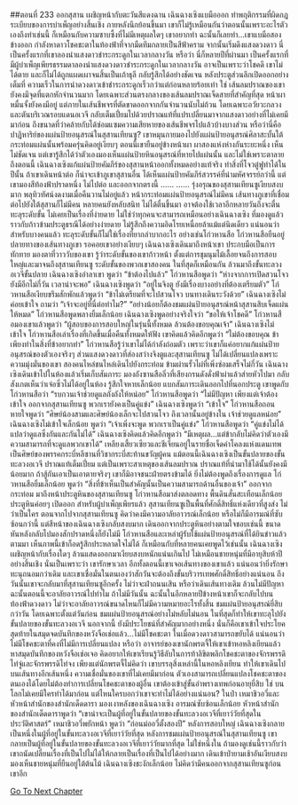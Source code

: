 ##ตอนที่ 233 ออกสุสาน
เผชิญหน้ากับตะวันสีแดงฉาน เฉินฉางเซิงแบมือออก ทำพฤติกรรมที่ผิดกฎระเบียบของการบำเพ็ญอย่างสิ้นเชิง ภายหลังนึกย้อนขึ้นมา เขาก็ไม่รู้เหมือนกันว่าตอนนั้นเพราะอะไรตัวเองถึงทำเช่นนี้ ก็เหมือนกับความซาบซึ้งที่ไม่มีเหตุผลใดๆ เขาอยากทำ ฉะนั้นก็เลยทำ...เขาแบมือสองข้างออก กำลังหาดาวโชคชะตาในท้องฟ้าที่จากมืดทึมกลายเป็นสีฟ้าคราม จากนั้นเริ่มดึงแสงดวงดาว
นี่เป็นครั้งแรกที่เขาลองนำแสงดาวชำระกระดูกในเวลากลางวัน
หรือว่า นี่ก็หลายปีที่ผ่านมา เป็นครั้งแรกที่มีผู้บำเพ็ญเพียรธรรมดาลองนำแสงดวงดาวชำระกระดูกในเวลากลางวัน
อาจเป็นเพราะว่าโชคดี เขาไม่ได้ตาย และก็ไม่ได้ถูกแผดเผาจนสิ้นเป็นเถ้าธุลี กลับรู้สึกได้อย่างชัดเจน หลังประตูส่วนลึกเปิดออกอย่างเต็มที่ ความเร็วในการนำดวงดาวเข้าชำระกระดูกเร็วกว่าแต่ก่อนหลายร้อยเท่า
ใช่ เส้นลมปราณของเขายังคงมีจุดที่แตกหักจำนวนมาก โดยเฉพาะส่วนตรงกลางของเส้นลมปราณเจ็ดสายที่สำคัญที่สุด หน้าผาหมื่นจั้งยังคงมีอยู่ แต่ภายในเส้นชีพจรที่ตัดขาดออกจากกันจำนวนนับไม่ถ้วน โดยเฉพาะอวัยวะกลวงและตันบริเวณรอบแดนอเวจี กลับเต็มเปี่ยมไปด้วยปราณแท้ที่แปรเปลี่ยนมาจากแสงดาวอย่างที่ไม่เคยมีมาก่อน ถึงขนาดที่ว่าคล้ายกับได้ซ่อมแซมความเสียหายของเส้นชีพจรไปแล้วบ้างบางส่วน
หรือว่านี่คือปาฏิหาริย์ของแผ่นป้ายอนุสรณ์ในสุสานเทียนซู? เขาหมุนกายมองไปยังแผ่นป้ายอนุสรณ์ศิลาสะบั้นใต้กระท่อมแผ่นนั้นพร้อมครุ่นคิดอยู่เงียบๆ
ตอนนี้เขายืนอยู่ข้างหน้าผา ผาสองแห่งห่างกันระยะหนึ่ง เห็นไม่ชัดเจน แต่เขารู้สึกได้ว่าตัวเองมองเห็นแผ่นป้ายหินอนุสรณ์ที่หายไปแผ่นนั้น และไม่ใช่เพราะตาลาย
ถึงตอนนี้ เฉินฉางเซิงแก้แผ่นป้ายคัมภีร์ของสุสานหน้าออกทั้งหมดอย่างแท้จริง ทำสิ่งที่โจวตู๋ฟูทำได้ในปีนั้น
ถ้าเขาเดินหน้าต่อ ก็น่าจะเข้าภูเขาสุสานอื่น ได้เห็นแผ่นป้ายคัมภีร์สวรรค์ที่น่ามหัศจรรย์กว่านี้ แต่เขามองสีท้องฟ้าปราดหนึ่ง ไม่ไปต่อ และออกจากตรงนี้
......
......
รุ่งอรุณของสุสานเทียนซูเงียบสงบมาก พลุทิวทัศน์งดงามเมื่อคืนวานไม่อยู่แล้ว หน้ากระท่อมแผ่นป้ายอนุสรณ์ไม่มีคน เส้นทางภูเขาที่เชื่อมต่อไปยังใต้สุสานก็ไม่มีคน
หลายคนยังหลับสนิท ไม่ได้ตื่นขึ้นมา อาจต้องใช้เวลาอีกหลายวันถึงจะตื่น
ทะลุระดับขั้น ไม่เคยเป็นเรื่องที่ง่ายดาย ไม่ใช่ว่าทุกคนจะสามารถเหมือนอย่างเฉินฉางเซิง ที่มองดูแล้วราวกับก้าวข้ามประตูธรณีได้อย่างง่ายดาย ไม่รู้สึกถึงความอิดโรยเหนื่อยล้าแม้แต่นิดเดียว แน่นอนว่า สำหรับบางคนแล้ว ทะลุระดับขั้นก็ไม่ใช่เรื่องที่ยากลำบากอะไร อย่างเช่นโก่วหานสือ
โก่วหานสือยืนอยู่ปลายทางของเส้นทางภูเขา รอคอยเขาอย่างเงียบๆ
เฉินฉางเซิงเดินมาถึงหน้าเขา ประกบมือเป็นการทักทาย มองตาที่วาววับของเขา รู้ว่าระดับขั้นของเขาก้าวหน้า
ตั้งแต่การชุมนุมไม้เลื้อยจนถึงการสอบใหญ่และมาจนถึงสุสานเทียนซู ระดับขั้นของพวกเขาสองคน ในที่สุดก็เหมือนกัน ล้วนมาถึงขั้นทะลวงอเวจีขั้นปลาย
เฉินฉางเซิงอำลาเขา พูดว่า “ข้าต้องไปแล้ว”
โก่วหานสือพูดว่า “ห่างจากการเปิดสวนโจวยังมีอีกไม่กี่วัน เวลาน่าจะพอ”
เฉินฉางเซิงพูดว่า “อยู่ในจิงตู ยังมีเรื่องบางอย่างที่ต้องเตรียมตัว”
โก่วหานสือเงียบขรึมสักพักแล้วพูดว่า “ข้าไม่เตรียมที่จะไปสวนโจว บนทางเดินระวังด้วย”
เฉินฉางเซิงไม่ค่อยเข้าใจ ถามว่า “เจ้าจะอยู่ที่นี่ต่อทำไม?”
“อย่างน้อยก็ต้องชมแผ่นป้ายอนุสรณ์หน้าสุสานสิบเจ็ดแผ่นให้หมด” โก่วหานสือพูดพลางยิ้มเล็กน้อย
เฉินฉางเซิงพูดอย่างจริงใจว่า “ขอให้เจ้าโชคดี”
โก่วหานสือมองเขาแล้วพูดว่า “ผู้สอบของการสอบใหญ่ในรุ่นนี้ทั้งหมด ล้วนต้องขอบคุณเจ้า”
เฉินฉางเซิงไม่เข้าใจ โก่วหานสือเล่าเรื่องที่เกิดขึ้นเมื่อคืนทั้งหมดให้ฟัง
เขาคิดแล้วคิดอีกพูดว่า “ไม่ต้องขอบคุณ ข้าเพียงทำในสิ่งที่ข้าอยากทำ”
โก่วหานสือรู้ว่าเขาไม่ได้กำลังถ่อมตัว เพราะว่าเขาก็แค่อยากแก้แผ่นป้ายอนุสรณ์ของตัวเองจริงๆ ส่วนแสงดวงดาวที่ส่องสว่างจิงตูและสุสานเทียนซู ไม่ได้เปลี่ยนแปลงเพราะความมุ่งมั่นของเขา
สองคนไหล่ชนไหล่เดินไปยังกระท่อม
ข้ามผ่านรั้วไผ่ที่เพิ่งซ่อมเสร็จไม่กี่วัน เฉินฉางเซิงเดินเข้าไปในห้องแล้วเริ่มเก็บสัมภาระ มองถังซานสือลิ่วที่เสียงกรนดังดั่งฟ้าผ่าแล้วส่ายหัวไปมา กลับสังเกตเห็นว่าเจ๋อซิ่วไม่ได้อยู่ในห้อง รู้สึกใจหายเล็กน้อย
แบกสัมภาระเดินออกไปที่นอกประตู เขาพูดกับโก่วหานสือว่า “รบกวนเจ้าช่วยดูแลถังถังให้หน่อย”
โก่วหานสือพูดว่า “ไม่มีปัญหา เพียงแต่เจ้าต้องเข้าใจ ออกจากสุสานเทียนซู พวกเรายังคงเป็นคู่แข่ง”
เฉินฉางเซิงพูดว่า “เข้าใจ”
โก่วหานสือถอนหายใจพูดว่า “ศิษย์น้องสามและศิษย์น้องเล็กจะไปสวนโจว ถึงเวลานั้นอยู่ข้างใน เจ้าช่วยดูแลหน่อย”
เฉินฉางเซิงไม่เข้าใจเล็กน้อย พูดว่า “เจ้าเพิ่งจะพูด พวกเราเป็นคู่แข่ง”
โก่วหานสือพูดว่า “คู่แข่งไม่ได้แปลว่าดูแลซึ่งกันและกันไม่ได้”
เฉินฉางเซิงคิดแล้วคิดอีกพูดว่า “มีเหตุผล...แต่ข้ากลับไม่คิดว่าตัวเองมีความสามารถที่จะดูแลพวกเขาได้”
เหลียงเสี้ยวเซียวและชีเจียนอยู่ในรายชื่อเจ็ดคำโคลงแห่งแดนเทพ เป็นศิษย์ของพรรคกระบี่หลีซานที่วิชากระบี่สะท้านขวัญผู้คน แม้ตอนนี้เฉินฉางเซิงเป็นขั้นปลายของขั้นทะลวงอเวจี ปราณแท้เต็มเปี่ยม แต่เป็นเพราะสาเหตุของเส้นลมปราณ ปราณแท้ที่นำมาใช้ได้นั้นยังคงมีน้อยมาก ถ้าสู้กันเอาเป็นเอาตายจริงๆ เขาก็มิอาจชนะฝ่ายตรงข้ามได้ ยิ่งไม่ต้องพูดถึงเรื่องการดูแล
โก่วหานสือยิ้มเล็กน้อย พูดว่า “สิ่งที่ข้าเห็นเป็นสำคัญนั้นเป็นความสามารถด้านอื่นของเจ้า”
ออกจากกระท่อม มาถึงหน้าประตูหินของสุสานเทียนซู โก่วหานสือมาส่งตลอดทาง
พื้นดินสั่นสะเทือนเล็กน้อย ประตูหินค่อยๆ เปิดออก
สำหรับผู้บำเพ็ญเพียรแล้ว สุสานเทียนซูเป็นพื้นที่ศักดิ์สิทธิ์แห่งเดียวที่สูงส่ง ไม่ว่าเป็นใคร ตอนจากไปจากสุสานเทียนซู คิดว่าคงมีความอาลัยอาวรณ์เล็กน้อย หรือไม่ก็มีอารมณ์ที่ซับซ้อนกว่านี้ แต่สีหน้าของเฉินฉางเซิงกลับสงบมาก เดินออกจากประตูหินอย่างตามใจชอบเช่นนี้ ขนาดหันหลังกลับไปมองสักปราดหนึ่งก็ยังไม่มี
โก่วหานสือและเหล่าผู้รับใช้แผ่นป้ายอนุสรณ์ที่ได้ยินข่าวแล้วตามมา เห็นภาพนี้เข้าก็อดรู้สึกประหลาดใจไม่ได้
ก็เหมือนกับที่หลายคนเคยพูดไว้เช่นนั้น เฉินฉางเซิงเผชิญหน้ากับเรื่องใดๆ ล้วนแสดงออกมาเงียบสงบหนักแน่นเกินไป ไม่เหมือนชายหนุ่มที่มีอายุสิบห้าปีอย่างสิ้นเชิง
นั่นเป็นเพราะว่า เขารักษาเวลา อีกทั้งตอนนี้เขาเจอเส้นทางของเขาแล้ว แน่นอนว่ายิ่งรักษาทะนุถนอมกว่าเดิม และเขาเชื่อมั่นในตนเองว่าสักวันจะต้องถึงขั้นบริวารเทพศักดิ์สิทธิ์อย่างแน่นอน ถึงวันนั้นเขาจะกลับมาที่สุสานเทียนซูอีกครั้ง ไม่ว่าจะฝ่าถนนเสิน หรือว่าเดินเส้นทางเดิม ล้วนไม่มีปัญหา ฉะนั้นตอนนี้จะอาลัยอาวรณ์ไปทำไม ถ้าไม่มีวันนั้น ฉะนั้นในอีกหลายปีข้างหน้าเขาก็จะกลับไปบนท้องฟ้าดวงดาว ไม่ว่าจะอาลัยอาวรณ์ขนาดไหนก็ไม่มีความหมายอะไรทั้งสิ้น
ชมแผ่นป้ายอนุสรณ์ยี่สิบกว่าวัน โดยเฉพาะตั้งแต่วันก่อน ชมแผ่นป้ายอนุสรณ์อย่างไม่หลับไม่นอน ในที่สุดก็ทำให้เขาทะลุไปยังขั้นปลายของขั้นทะลวงอเวจี นอกจากนี้ ยังมีประโยชน์ที่สำคัญมากอย่างหนึ่ง นั่นก็คือเขาเข้าใจประโยคสุดท้ายในสมุดจดบันทึกของหวังจือเช่อแล้ว...ไม่มีโชคชะตา
ในเมื่อดวงดาวสามารถขยับได้ แน่นอนว่าไม่มีโชคชะตาที่คงที่ไม่มีการเปลี่ยนแปลง หรือว่า อาจารย์ของเขานักพรตจี้ให้เขาเข้าหอหลิงเยียนแล้วหาสมุดบันทึกของหวังจือเช่อเจอ คิดอยากให้เขาเรียนรู้วิธีลับในการท้าลิขิตพลิกโชคชะตาของจักรพรรดิไท่จู่และจักรพรรดิไท่จง เพียงแต่นักพรตจี้ไม่คิดว่า เขาบรรลุสิ่งเหล่านี้ในหอหลิงเยียน ทำให้เขาเดินไปบนเส้นทางอีกเส้นหนึ่ง
ความเชื่อมั่นของเขาที่ไม่เคยมีมาก่อน ตัวเองสามารถเปลี่ยนแปลงโชคชะตาของตนเองได้โดยไม่ต้องทำการเปลี่ยนโชคชะตาของผู้อื่น
เขาต้องเข้าสู่ขั้นอำพรางเทพก่อนอายุยี่สิบ
ใช่ บนโลกไม่เคยมีใครทำได้มาก่อน
แต่ไหนใครบอกว่าเขาจะทำไม่ได้อย่างแน่นอน?
ในป่า เหมาชิวอวี่และหัวหน้าสำนักของสำนักเด็ดดารา มองเงาหลังของเฉินฉางเซิง อารมณ์ซับซ้อนเล็กน้อย
หัวหน้าสำนักของสำนักเด็ดดาราพูดว่า “เขาน่าจะเป็นผู้ที่อยู่ในขั้นปลายของขั้นทะลวงอเวจีที่เยาว์วัยที่สุดในประวัติศาสตร์”
เหมาชิวอวี่พยักหน้า พูดว่า “ก่อนม่ออวี่ตั้งสองปี”
หลังการสอบใหญ่ เฉินฉางเซิงกลายเป็นหนึ่งในผู้ที่อยู่ในขั้นทะลวงอเวจีที่เยาว์วัยที่สุด
หลังการชมแผ่นป้ายอนุสรณ์ในสุสานเทียนซู เขากลายเป็นผู้ที่อยู่ในขั้นปลายของขั้นทะลวงอเวจีที่เยาว์วัยมากที่สุด ไม่ใช่หนึ่งใน
ถ้ามองดูเช่นนี้ราวกับว่าเขาถนัดเปลี่ยนเรื่องที่เป็นไปไม่ได้ให้กลายเป็นเรื่องที่เป็นไปได้อย่างมาก
เดินเข้าป่ายามเช้าอันเงียบสงบ มองเห็นชายหนุ่มที่ยืนอยู่ใต้ต้นไม้ เฉินฉางเซิงชะงักเล็กน้อย
ไม่คิดว่ามีคนออกจากสุสานเทียนซูก่อนเขาอีก


[Go To Next Chapter]( ./236.md)